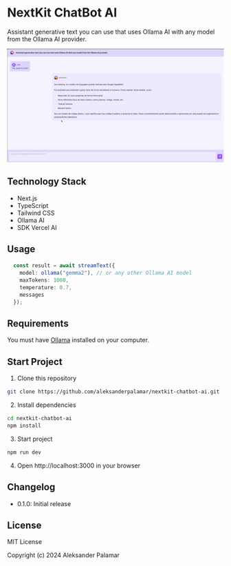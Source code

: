 # NextKit ChatBot AI

Assistant generative text you can use that uses Ollama AI with any model from the Ollama AI provider.

![image](.github/images/screenshot.png)

## Technology Stack

- Next.js
- TypeScript
- Tailwind CSS
- Ollama AI
- SDK Vercel AI

## Usage
```ts
  const result = await streamText({
    model: ollama("gemma2"), // or any other Ollama AI model
    maxTokens: 1000,
    temperature: 0.7,
    messages
  });
```
## Requirements
You must have [Ollama](https://ollama.com/) installed on your computer.

## Start Project

1. Clone this repository
```bash
git clone https://github.com/aleksanderpalamar/nextkit-chatbot-ai.git
```

2. Install dependencies
```bash
cd nextkit-chatbot-ai
npm install
```

3. Start project
```bash
npm run dev
```

4. Open http://localhost:3000 in your browser

## Changelog

- 0.1.0: Initial release

## License

MIT License

Copyright (c) 2024 Aleksander Palamar